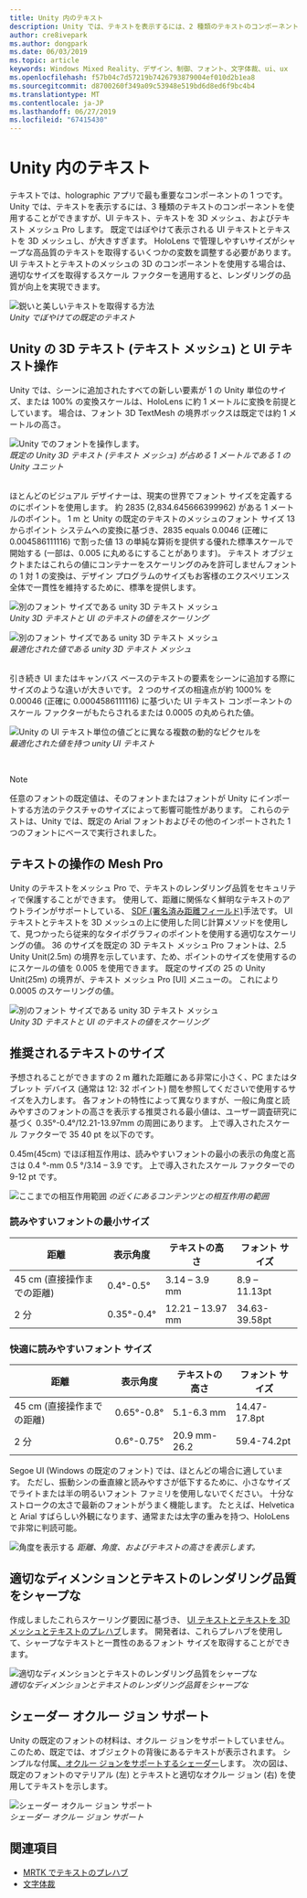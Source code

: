 ```yaml
---
title: Unity 内のテキスト
description: Unity では、テキストを表示するには、2 種類のテキストのコンポーネントを使用することができますが、UI テキストとテキストを 3D メッシュです。
author: cre8ivepark
ms.author: dongpark
ms.date: 06/03/2019
ms.topic: article
keywords: Windows Mixed Reality、デザイン、制御、フォント、文字体裁、ui、ux
ms.openlocfilehash: f57b04c7d57219b7426793879004ef010d2b1ea8
ms.sourcegitcommit: d8700260f349a09c53948e519bd6d8ed6f9bc4b4
ms.translationtype: MT
ms.contentlocale: ja-JP
ms.lasthandoff: 06/27/2019
ms.locfileid: "67415430"
---
```

# <a name="text-in-unity"></a>Unity 内のテキスト

テキストでは、holographic アプリで最も重要なコンポーネントの 1 つです。 Unity では、テキストを表示するには、3 種類のテキストのコンポーネントを使用することができますが、UI テキスト、テキストを 3D メッシュ、およびテキスト メッシュ Pro します。 既定ではぼやけて表示される UI テキストとテキストを 3D メッシュし、が大きすぎます。 HoloLens で管理しやすいサイズがシャープな高品質のテキストを取得するいくつかの変数を調整する必要があります。 UI テキストとテキストのメッシュの 3D のコンポーネントを使用する場合は、適切なサイズを取得するスケール ファクターを適用すると、レンダリングの品質が向上を実現できます。

![鋭いと美しいテキストを取得する方法](images/hug-text-02-640px.png)<br>
*Unity でぼやけての既定のテキスト*

## <a name="working-with-unitys-3d-texttext-mesh-and-ui-text"></a>Unity の 3D テキスト (テキスト メッシュ) と UI テキスト操作

Unity では、シーンに追加されたすべての新しい要素が 1 の Unity 単位のサイズ、または 100% の変換スケールは、HoloLens に約 1 メートルに変換を前提としています。 場合は、フォント 3D TextMesh の境界ボックスは既定では約 1 メートルの高さ。

![Unity でのフォントを操作します。](images/640px-hug-text-03.png)<br>
*既定の Unity 3D テキスト (テキスト メッシュ) が占める 1 メートルである 1 の Unity ユニット*

<br>
ほとんどのビジュアル デザイナーは、現実の世界でフォント サイズを定義するのにポイントを使用します。 約 2835 (2,834.645666399962) がある 1 メートルのポイント。 1 m と Unity の既定のテキストのメッシュのフォント サイズ 13 からポイント システムへの変換に基づき、2835 equals 0.0046 (正確に 0.004586111116) で割った値 13 の単純な算術を提供する優れた標準スケールで開始する (一部は、0.005 に丸めるにすることがあります)。 テキスト オブジェクトまたはこれらの値にコンテナーをスケーリングのみを許可しませんフォントの 1 対 1 の変換は、デザイン プログラムのサイズもお客様のエクスペリエンス全体で一貫性を維持するために、標準を提供します。

![別のフォント サイズである unity 3D テキスト メッシュ](images/Text_In_Unity_Measurements1.png)<br>
*Unity 3D テキストと UI のテキストの値をスケーリング*

![別のフォント サイズである unity 3D テキスト メッシュ](images/hug-text-05-1000px.png)<br>
*最適化された値である unity 3D テキスト メッシュ*

<br>
引き続き UI またはキャンバス ベースのテキストの要素をシーンに追加する際にサイズのような違いが大きいです。 2 つのサイズの相違点が約 1000% を 0.00046 (正確に 0.0004586111116) に基づいた UI テキスト コンポーネントのスケール ファクターがもたらされるまたは 0.0005 の丸められた値。

![Unity の UI テキスト単位の値ごとに異なる複数の動的なピクセルを](images/hug-text-04-1000px.png)<br>
*最適化された値を持つ unity UI テキスト*

<br>

>[!NOTE]
>任意のフォントの既定値は、そのフォントまたはフォントが Unity にインポートする方法のテクスチャのサイズによって影響可能性があります。 これらのテストは、Unity では、既定の Arial フォントおよびその他のインポートされた 1 つのフォントにベースで実行されました。

## <a name="working-with-text-mesh-pro"></a>テキストの操作の Mesh Pro

Unity のテキストをメッシュ Pro で、テキストのレンダリング品質をセキュリティで保護することができます。 使用して、距離に関係なく鮮明なテキストのアウトラインがサポートしている、 [SDF (署名済み距離フィールド)](https://steamcdn-a.akamaihd.net/apps/valve/2007/SIGGRAPH2007_AlphaTestedMagnification.pdf)手法です。 UI テキストとテキストを 3D メッシュの上に使用した同じ計算メソッドを使用して、見つかったら従来的なタイポグラフィのポイントを使用する適切なスケーリングの値。 36 のサイズを既定の 3D テキスト メッシュ Pro フォントは、2.5 Unity Unit(2.5m) の境界を示しています、ため、ポイントのサイズを使用するのにスケールの値を 0.005 を使用できます。 既定のサイズの 25 の Unity Unit(25m) の境界が、テキスト メッシュ Pro [UI] メニューの。 これにより 0.0005 のスケーリングの値。

![別のフォント サイズである unity 3D テキスト メッシュ](images/Text_In_Unity_Measurements2.png)<br>
*Unity 3D テキストと UI のテキストの値をスケーリング*

## <a name="recommended-text-size"></a>推奨されるテキストのサイズ
予想されることができますの 2 m 離れた距離にある非常に小さく、PC またはタブレット デバイス (通常は 12: 32 ポイント) 間を参照してくださいで使用するサイズを入力します。 各フォントの特性によって異なりますが、一般に角度と読みやすさのフォントの高さを表示する推奨される最小値は、ユーザー調査研究に基づく 0.35°-0.4°/12.21-13.97mm の周囲にあります。 上で導入されたスケール ファクターで 35 40 pt を以下のです。 

0\.45m(45cm) でほぼ相互作用は、読みやすいフォントの最小の表示の角度と高さは 0.4 °-mm 0.5 °/3.14 – 3.9 です。 上で導入されたスケール ファクターでの 9-12 pt です。

![ここまでの相互作用範囲](images/typography-distance-1000px.jpg)
*の近くにあるコンテンツとの相互作用の範囲*

### <a name="the-minimum-legible-font-size"></a>読みやすいフォントの最小サイズ
| 距離 | 表示角度 | テキストの高さ | フォント サイズ |
|---------|---------|---------|---------|
| 45 cm (直接操作までの距離) | 0.4°-0.5° | 3.14 – 3.9 mm | 8.9 – 11.13pt |
| 2 分 | 0.35°-0.4° | 12.21 – 13.97 mm | 34.63-39.58pt |


### <a name="the-comfortably-legible-font-size"></a>快適に読みやすいフォント サイズ
| 距離 | 表示角度 | テキストの高さ | フォント サイズ |
|---------|---------|---------|---------|
| 45 cm (直接操作までの距離) | 0.65°-0.8° | 5.1-6.3 mm | 14.47-17.8pt |
| 2 分 | 0.6°-0.75° | 20.9 mm-26.2 | 59.4-74.2pt |

Segoe UI (Windows の既定のフォント) では、ほとんどの場合に適しています。 ただし、振動シンの垂直線と読みやすさが低下するために、小さなサイズでライトまたは半の明るいフォント ファミリを使用しないでください。 十分なストロークの太さで最新のフォントがうまく機能します。 たとえば、Helvetica と Arial すばらしい外観になります、通常または太字の重みを持つ、HoloLens で非常に判読可能。


![角度を表示する](images/Text_In_Unity_ViewingAngle.jpg)
*距離、角度、およびテキストの高さを表示します。*

## <a name="sharp-text-rendering-quality-with-proper-dimension"></a>適切なディメンションとテキストのレンダリング品質をシャープな

作成しましたこれらスケーリング要因に基づき、 [UI テキストとテキストを 3D メッシュとテキストのプレハブ](https://github.com/microsoft/MixedRealityToolkit-Unity/tree/mrtk_development/Assets/MixedRealityToolkit.SDK/StandardAssets/Prefabs/Text)します。 開発者は、これらプレハブを使用して、シャープなテキストと一貫性のあるフォント サイズを取得することができます。

![適切なディメンションとテキストのレンダリング品質をシャープな](images/hug-text-06-1000px.png)<br>
*適切なディメンションとテキストのレンダリング品質をシャープな*

## <a name="shader-with-occlusion-support"></a>シェーダー オクルー ジョン サポート

Unity の既定のフォントの材料は、オクルー ジョンをサポートしていません。 このため、既定では、オブジェクトの背後にあるテキストが表示されます。 シンプルな付属[、オクルー ジョンをサポートするシェーダー](https://github.com/microsoft/MixedRealityToolkit-Unity/blob/mrtk_release/Assets/MixedRealityToolkit/StandardAssets/Shaders/Text3DShader.shader)します。 次の図は、既定のフォントのマテリアル (左) とテキストと適切なオクルー ジョン (右) を使用してテキストを示します。

![シェーダー オクルー ジョン サポート](images/hug-text-07-1000px.png)<br>
*シェーダー オクルー ジョン サポート*


## <a name="see-also"></a>関連項目
* [MRTK でテキストのプレハブ](https://github.com/microsoft/MixedRealityToolkit-Unity/tree/mrtk_development/Assets/MixedRealityToolkit.SDK/StandardAssets/Prefabs/Text)
* [文字体裁](typography.md)

 
